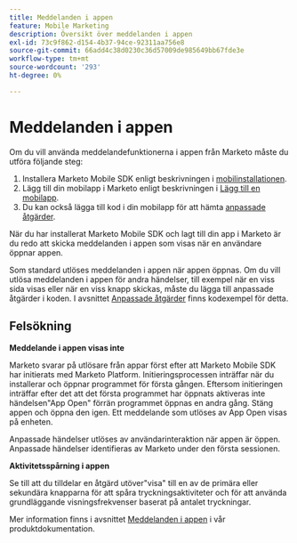 ```yaml
---
title: Meddelanden i appen
feature: Mobile Marketing
description: Översikt över meddelanden i appen
exl-id: 73c9f862-d154-4b37-94ce-92311aa756e8
source-git-commit: 66add4c38d0230c36d57009de985649bb67fde3e
workflow-type: tm+mt
source-wordcount: '293'
ht-degree: 0%

---
```


# Meddelanden i appen

Om du vill använda meddelandefunktionerna i appen från Marketo måste du utföra följande steg:

1. Installera Marketo Mobile SDK enligt beskrivningen i [mobilinstallationen](installation.md).
1. Lägg till din mobilapp i Marketo enligt beskrivningen i [Lägg till en mobilapp](https://experienceleague.adobe.com/en/docs/marketo/using/product-docs/mobile-marketing/admin/add-a-mobile-app).
1. Du kan också lägga till kod i din mobilapp för att hämta [anpassade åtgärder](custom-actions.md).

När du har installerat Marketo Mobile SDK och lagt till din app i Marketo är du redo att skicka meddelanden i appen som visas när en användare öppnar appen.

Som standard utlöses meddelanden i appen när appen öppnas. Om du vill utlösa meddelanden i appen för andra händelser, till exempel när en viss sida visas eller när en viss knapp skickas, måste du lägga till anpassade åtgärder i koden. I avsnittet [Anpassade åtgärder](custom-actions.md) finns kodexempel för detta.

## Felsökning

**Meddelande i appen visas inte**

Marketo svarar på utlösare från appar först efter att Marketo Mobile SDK har initierats med Marketo Platform. Initieringsprocessen inträffar när du installerar och öppnar programmet för första gången. Eftersom initieringen inträffar efter det att det första programmet har öppnats aktiveras inte händelsen&quot;App Open&quot; förrän programmet öppnas en andra gång. Stäng appen och öppna den igen. Ett meddelande som utlöses av App Open visas på enheten.

Anpassade händelser utlöses av användarinteraktion när appen är öppen. Anpassade händelser identifieras av Marketo under den första sessionen.

**Aktivitetsspårning i appen**

Se till att du tilldelar en åtgärd utöver&quot;visa&quot; till en av de primära eller sekundära knapparna för att spåra tryckningsaktiviteter och för att använda grundläggande visningsfrekvenser baserat på antalet tryckningar.

Mer information finns i avsnittet [Meddelanden i appen](https://experienceleague.adobe.com/en/docs/marketo/using/product-docs/mobile-marketing/in-app-messages/creating-in-app-messages/create-an-in-app-message) i vår produktdokumentation.

